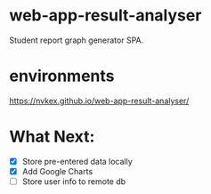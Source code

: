 # web-app-result-analyser
Student report graph generator SPA.

# environments
https://nvkex.github.io/web-app-result-analyser/

# What Next:
- [x] Store pre-entered data locally
- [x] Add Google Charts
- [ ] Store user info to remote db
